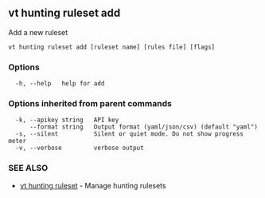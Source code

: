 ## vt hunting ruleset add

Add a new ruleset

```
vt hunting ruleset add [ruleset name] [rules file] [flags]
```

### Options

```
  -h, --help   help for add
```

### Options inherited from parent commands

```
  -k, --apikey string   API key
      --format string   Output format (yaml/json/csv) (default "yaml")
  -s, --silent          Silent or quiet mode. Do not show progress meter
  -v, --verbose         verbose output
```

### SEE ALSO

* [vt hunting ruleset](vt_hunting_ruleset.md)	 - Manage hunting rulesets

